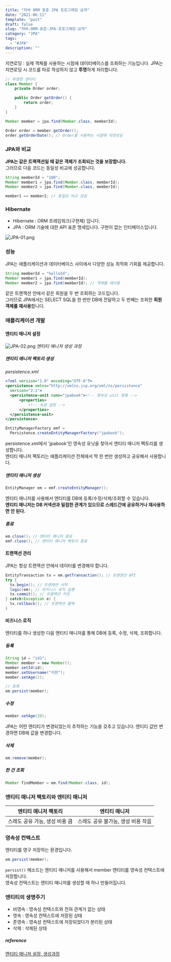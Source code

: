 ```yaml
---
title: "자바 ORM 표준 JPA 프로그래밍 요약"
date: "2021-06-11"
template: "post"
draft: false
slug: "자바-ORM-표준-JPA-프로그래밍-요약"
category: "JPA"
tags:
  - "#JPA"
description: ""
---
```


지연로딩 : 실제 객체를 사용하는 시점에 데이터베이스를 조회하는 기능입니다. JPA는 지연로딩 시 코드를 따로 작성하지 않고 **투명**하게 처리합니다.

```Java
// 투명한 엔티티
class Member {
    private Order order;

    public Order getOrder() {
        return order;
    }
}
```
```Java
Member member = jpa.find(Member.class, memberId);

Order order = member.getOrder();
order.getOrderDate(); // Order를 사용하는 시점에 지연로딩
```

### JPA와 비교

**JPA는 같은 트랙잭션일 때 같은 객체가 조회되는 것을 보장합니다.**  
그러므로 다음 코드는 동일성 비교에 성공합니다.

```Java
String memberId = "100";
Member member1 = jpa.find(Member.class, memberId);
Member member2 = jpa.find(Member.class, memberId);

member1 == member2; // 동일성 비교 성공
```

### Hibernate

+ Hibernate : ORM 프레임워크(구현체) 입니다.
+ JPA : ORM 기술에 대한 API 표준 명세입니다. 구현이 없는 인터페이스입니다.

![JPA-01.png](/media/posts/2021-06-11---자바-ORM-표준-JPA-프로그래밍-요약/JPA-01.png)

### 성능

JPA는 애플리케이션과 데이터베이스 사이에서 다양한 성능 최적화 기회를 제공합니다.

```Java
String memberId = "helloId";
Member member1 = jpa.find(memberId);
Member member2 = jpa.find(memberId); // 객체를 재사용
```

같은 트랜잭션 안에서 같은 회원을 두 번 조회하는 코드입니다.  
그러므로 JPA에서는 SELECT SQL을 한 번만 DB에 전달하고 두 번째는 조회한 **회원 객체를 재사용**합니다.

### 애플리케이션 개발

#### 엔티티 매니저 설정

![JPA-02.png](/media/posts/2021-06-11---자바-ORM-표준-JPA-프로그래밍-요약/JPA-02.png)
*엔티티 매니저 생성 과정*

##### 엔티티 매니저 팩토리 생성

*persistence.xml*
```xml
<?xml version="1.0" encoding="UTF-8"?>
<persistence xmlns="http://xmlns.jcp.org/xml/ns/persistence"
  version="2.1">
  <persistence-unit name="jpabook"><!-- 영속성 unit 등록 -->
      <properties>
          <!-- 속성 설정 -->
      </properties>
  </persistence-unit>
</persistence>
```
```Java
EntityManagerFactory emf =
  Persistence.createEntityManagerFactory("jpabook");
```

persistence.xml에서 'jpabook'인 영속성 유닛을 찾아서 엔티티 매니저 팩토리를 생성합니다.  
엔티티 매니저 팩토리는 애플리케이션 전체에서 딱 한 번만 생성하고 공유해서 사용합니다.

##### 엔티티 매니저 생성

```Java
EntityManager em = emf.createEntityManager();
```

엔티티 매니저를 사용해서 엔티티를 DB에 등록/수정/삭제/조회할 수 있습니다.  
**엔티티 매니저는 DB 커넥션과 밀접한 관계가 있으므로 스레드간에 공유하거나 재사용하면 안 된다.**


##### 종료

```Java
em.close(); // 엔티티 매니저 종료
emf.close(); // 엔티티 매니저 팩토리 종료
```

#### 트랜잭션 관리

JPA는 항상 트랜잭션 안에서 데이터를 변경해야 합니다.

```Java
EntityTransaction tx = em.getTransaction(); // 트랜잰션 API
try {
  tx.begin(); // 트랜재션 시작
  logic(em); // 비지니스 로직 실행
  tx.commit(); // 트랜잭션 커밋
} catch(Exception e) {
  tx.rollback(); // 트랜잭션 롤백
}
```

#### 비즈니스 로직

엔티티를 하나 생성한 다음 엔티티 매니저를 통해 DB에 등록, 수정, 삭제, 조회합니다.

##### 등록

```Java
String id = "id1";
Member member = new Member();
member.setId(id);
member.setUsername("지한");
member.setAge(2);

// 등록
em.persist(member);
```

##### 수정

```Java
member.setAge(20);
```
JPA는 어떤 엔티티가 변경되었는지 추적하는 기능을 갖추고 있습니다. 엔티티 값만 변경하면 DB에 값을 변경합니다.

##### 삭제

```Java
em.remove(member);
```

##### 한 건 조회

```Java
Member findMember = em.find(Member.class, id);
```

### 엔티티 매니저 팩토리와 엔티티 매니저

|엔티티 매니저 팩토리|엔티티 매니저|
|---|---|
|스레도 공유 가능, 생성 비용 큼|스레도 공유 불가능, 생성 비용 작음|

### 영속성 컨텍스트

엔티티를 영구 저장하는 환경입니다.

```Java
em.persist(member);
```
`persist()` 메소드는 엔티티 매니저를 사용해서 member 엔티티를 영속성 컨텍스트에 저장합니다.  
영속성 컨텍스트는 엔티티 매니저를 생성할 때 하나 만들어집니다.

### 엔티티의 생명주기

+ 비영속 : 영속성 컨텍스트와 전혀 관계가 없는 상태
+ 영속 : 영속성 컨텍스트에 저장된 상태
+ 준영속 : 영속성 컨텍스트에 저장되었다가 분리된 상태
+ 삭제 : 삭제된 상태

##### reference

[엔티티 매니저 설정, 생성과정](https://noobnim.tistory.com/54)